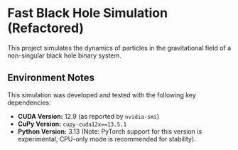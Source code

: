 # Fast Black Hole Simulation (Refactored)

This project simulates the dynamics of particles in the gravitational field of a non-singular black hole binary system.

## Environment Notes

This simulation was developed and tested with the following key dependencies:

*   **CUDA Version:** 12.9 (as reported by `nvidia-smi`)
*   **CuPy Version:** `cupy-cuda12x==13.5.1`
*   **Python Version:** 3.13 (Note: PyTorch support for this version is experimental, CPU-only mode is recommended for stability).

